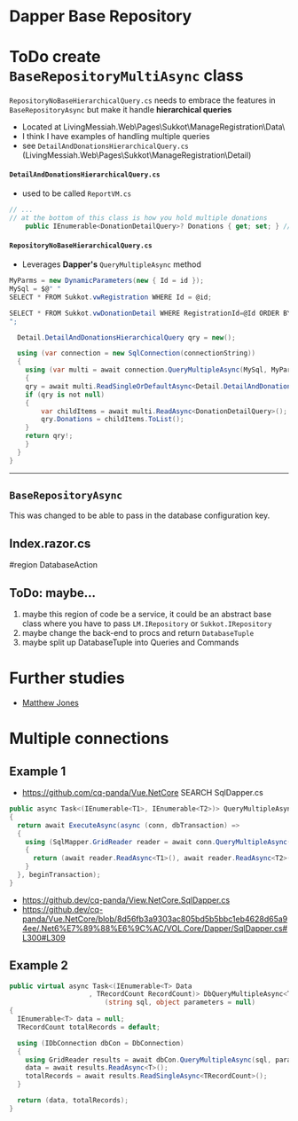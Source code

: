 # Dapper Base Repository

# ToDo create `BaseRepositoryMultiAsync` class

`RepositoryNoBaseHierarchicalQuery.cs` needs to embrace the features in `BaseRepositoryAsync` but make it handle **hierarchical queries** 
- Located at LivingMessiah.Web\Pages\Sukkot\ManageRegistration\Data\
- I think I have examples of handling multiple queries
- see `DetailAndDonationsHierarchicalQuery.cs` (LivingMessiah.Web\Pages\Sukkot\ManageRegistration\Detail\)

#### `DetailAndDonationsHierarchicalQuery.cs`
- used to be called `ReportVM.cs`

```csharp
// ...
// at the bottom of this class is how you hold multiple donations
	public IEnumerable<DonationDetailQuery>? Donations { get; set; } // = new();
```


#### `RepositoryNoBaseHierarchicalQuery.cs`
- Leverages **Dapper's** `QueryMultipleAsync` method

```csharp
MyParms = new DynamicParameters(new { Id = id });
MySql = $@" "
SELECT * FROM Sukkot.vwRegistration WHERE Id = @id;

SELECT * FROM Sukkot.vwDonationDetail WHERE RegistrationId=@Id ORDER BY Detail
";

  Detail.DetailAndDonationsHierarchicalQuery qry = new();

  using (var connection = new SqlConnection(connectionString))
  {
  	using (var multi = await connection.QueryMultipleAsync(MySql, MyParms))
  	{
    qry = await multi.ReadSingleOrDefaultAsync<Detail.DetailAndDonationsHierarchicalQuery>();
    if (qry is not null)
    {
    	var childItems = await multi.ReadAsync<DonationDetailQuery>();
    	qry.Donations = childItems.ToList();
    }
    return qry!;
  	}
  }
}
```

---

## `BaseRepositoryAsync`
This was changed to be able to pass in the database configuration key.

## Index.razor.cs  	
#region DatabaseAction

## ToDo: maybe...
1. maybe this region of code be a service, it could be an abstract base class where you have to pass 
	`LM.IRepository` or `Sukkot.IRepository`
2. maybe change the back-end to procs and return `DatabaseTuple`
3. maybe split up DatabaseTuple into Queries and Commands

# Further studies
- [Matthew Jones](https://exceptionnotfound.net/using-a-dapper-base-repository-in-c-to-improve-readability/)

# Multiple connections

## Example 1
- https://github.com/cq-panda/Vue.NetCore SEARCH SqlDapper.cs
```csharp
public async Task<(IEnumerable<T1>, IEnumerable<T2>)> QueryMultipleAsync<T1, T2>(string cmd, object param, CommandType? commandType = null, bool beginTransaction = false)
{
  return await ExecuteAsync(async (conn, dbTransaction) =>
  {
    using (SqlMapper.GridReader reader = await conn.QueryMultipleAsync(cmd, param, dbTransaction, commandType: commandType ?? CommandType.Text, commandTimeout: commandTimeout))
    {
      return (await reader.ReadAsync<T1>(), await reader.ReadAsync<T2>());
    }
  }, beginTransaction);
}
```
- https://github.dev/cq-panda/View.NetCore.SqlDapper.cs
- https://github.dev/cq-panda/Vue.NetCore/blob/8d56fb3a9303ac805bd5b5bbc1eb4628d65a94ee/.Net6%E7%89%88%E6%9C%AC/VOL.Core/Dapper/SqlDapper.cs#L300#L309


## Example 2
```csharp
public virtual async Task<(IEnumerable<T> Data
                    , TRecordCount RecordCount)> DbQueryMultipleAsync<T, TRecordCount>
                        (string sql, object parameters = null)
{
  IEnumerable<T> data = null;
  TRecordCount totalRecords = default;

  using (IDbConnection dbCon = DbConnection)
  {
    using GridReader results = await dbCon.QueryMultipleAsync(sql, parameters);
    data = await results.ReadAsync<T>();
    totalRecords = await results.ReadSingleAsync<TRecordCount>();
  }

  return (data, totalRecords);
}
```

